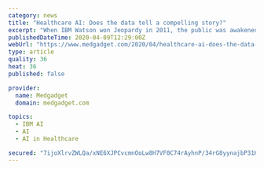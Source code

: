 ```yaml
---
category: news
title: "Healthcare AI: Does the data tell a compelling story?"
excerpt: "When IBM Watson won Jeopardy in 2011, the public was awakened to the exciting potential of Artificial Intelligence (AI). The platform demonstrated a state-of-the-art capacity for natural language processing and synthesizing answers from massive textual databases with near real-time response. This one-of-a-kind feat was the culmination of ..."
publishedDateTime: 2020-04-09T12:29:00Z
webUrl: "https://www.medgadget.com/2020/04/healthcare-ai-does-the-data-tell-a-compelling-story.html"
type: article
quality: 36
heat: 36
published: false

provider:
  name: Medgadget
  domain: medgadget.com

topics:
  - IBM AI
  - AI
  - AI in Healthcare

secured: "7ijoXlrvZWLQa/xNE6XJPCvcmnOoLw8H7VF0C74rAyhnP/34rG8yynajbP31HkhC5jdTvDeHCE4hRSF1ZuzJGfHNd6Hdlq3FNytKI8booaunt3091AT0BltMgZ85pISf+d1Lqm1gRh2Lowew0EewYf42lxJN5Yl6z+AWgPV41WDr3lWQbEynYI45EDL050Cp7/N/IXu+/85k2QzPYa+6c87+4AphMMbWQDEwgNrwScCjf0qs5VGbnHXR1O1j0XN7OY9tWrJZ2BoXwF+qPESe54yh8GQ9nA5s9x8r9ItGV/kPlOKEQSxVCvy6xAbiHDQdRNbLxRrc0KCedo/Y/hOcDSV7MQf5QsSqefQIkubIeHe2oceopfNn/DrhrOM/yuBG0Hrll2UJw6OhmJU8+nt67wOwmlDSJVlMi4Ng/g5l1/DCJQ8OVIiUwQ0yEQMmGPco9P+Zu5ngi2F8KiJM4rA57lESZIJF/quw8HVGu4RT2D4=;hFRdDAW5/v/lJqEKjwQ92w=="
---
```


